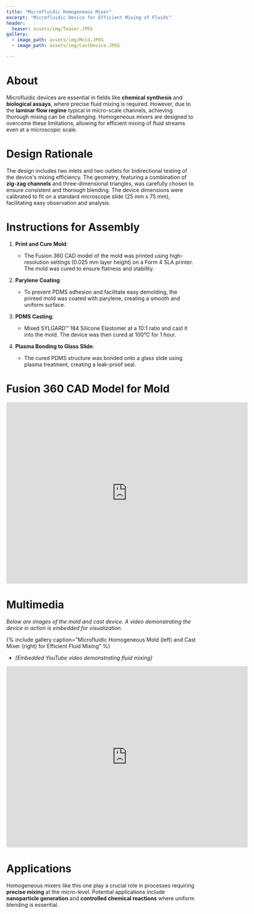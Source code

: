 ```yaml
---
title: "Microfluidic Homogeneous Mixer"
excerpt: "Microfluidic Device for Efficient Mixing of Fluids"
header:
  teaser: assets/img/Teaser.JPEG
gallery:
  - image_path: assets/img/Mold.JPEG
  - image_path: assets/img/CastDevice.JPEG

---
```


# About

Microfluidic devices are essential in fields like **chemical synthesis** and **biological assays**, where precise fluid mixing is required. However, due to the **laminar flow regime** typical in micro-scale channels, achieving thorough mixing can be challenging. Homogeneous mixers are designed to overcome these limitations, allowing for efficient mixing of fluid streams even at a microscopic scale.

# Design Rationale

The design includes two inlets and two outlets for bidirectional testing of the device's mixing efficiency. The geometry, featuring a combination of **zig-zag channels** and three-dimensional triangles, was carefully chosen to ensure consistent and thorough blending. The device dimensions were calibrated to fit on a standard microscope slide (25 mm x 75 mm), facilitating easy observation and analysis.

# Instructions for Assembly

1. **Print and Cure Mold**: 
   - The Fusion 360 CAD model of the mold was printed using high-resolution settings (0.025 mm layer height) on a Form 4 SLA printer. The mold was cured to ensure flatness and stability.
   
2. **Parylene Coating**: 
   - To prevent PDMS adhesion and facilitate easy demolding, the printed mold was coated with parylene, creating a smooth and uniform surface.
   
3. **PDMS Casting**: 
   - Mixed SYLGARD™ 184 Silicone Elastomer at a 10:1 ratio and cast it into the mold. The device was then cured at 100°C for 1 hour.

4. **Plasma Bonding to Glass Slide**: 
   - The cured PDMS structure was bonded onto a glass slide using plasma treatment, creating a leak-proof seal.

# Fusion 360 CAD Model for Mold

<iframe src="https://vanderbilt643.autodesk360.com/shares/public/SH286ddQT78850c0d8a4d7abc605adadd798?mode=embed" width="640" height="480" allowfullscreen="true" webkitallowfullscreen="true" mozallowfullscreen="true"  frameborder="0"></iframe>

# Multimedia
*Below are images of the mold and cast device. A video demonstrating the device in action is embedded for visualization.*

{% include gallery caption="Microfluidic Homogeneous Mold (left) and Cast Mixer (right) for Efficient Fluid Mixing" %}

- *[Embedded YouTube video demonstrating fluid mixing]*
<iframe width="640" height="480" src="https://www.youtube.com/embed/w9IzuEYp7R0" frameborder="0" allow="accelerometer; autoplay; encrypted-media; gyroscope; picture-in-picture" allowfullscreen></iframe>

# Applications

Homogeneous mixers like this one play a crucial role in processes requiring **precise mixing** at the micro-level. Potential applications include **nanoparticle generation** and **controlled chemical reactions** where uniform blending is essential.

